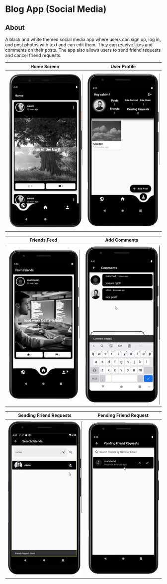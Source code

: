 # Blog App (Social Media)

 

## About 

A black and white themed social media app where users can sign up, log in, and post photos with text and can edit them. They can receive likes and comments on their posts. The app also allows users to send friend requests and cancel friend requests.

 Home Screen               |  User Profile 
:-------------------------:|:-------------------------:
![](Images/home.JPG)       |  ![](Images/profile.JPG)

 Friends Feed              |  Add Comments
:-------------------------:|:-------------------------:
![](Images/friends_feed.JPG)  | ![](Images/add_comments.JPG)

 Sending Friend Requests   |  Pending Friend Request       
:-------------------------:|:-------------------------:
![](Images/sending_friend_request.JPG)| ![](Images/pending_friend_requests.JPG)
